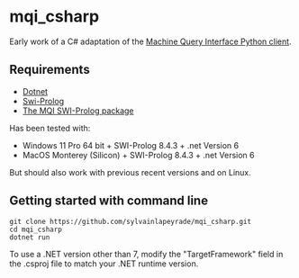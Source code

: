# mqi_csharp
Early work of a C# adaptation of the [Machine Query Interface Python client](https://github.com/SWI-Prolog/packages-mqi/tree/master/python).

## Requirements
- [Dotnet](https://dotnet.microsoft.com/en-us/download)
- [Swi-Prolog](https://www.swi-prolog.org/download/stable)
- [The MQI SWI-Prolog package](https://github.com/SWI-Prolog/packages-mqi)

Has been tested with:
- Windows 11 Pro 64 bit + SWI-Prolog 8.4.3 + .net Version 6
- MacOS Monterey (Silicon) + SWI-Prolog 8.4.3 + .net Version 6

But should also work with previous recent versions and on Linux.

## Getting started with command line
```
git clone https://github.com/sylvainlapeyrade/mqi_csharp.git
cd mqi_csharp
dotnet run
```

To use a .NET version other than 7, modify the "TargetFramework" field in the .csproj file to match your .NET runtime version.

